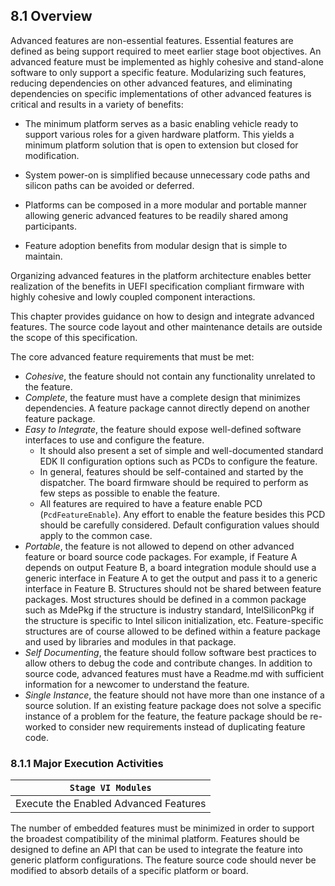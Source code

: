<!--- @file
  8 Stage VI: Advanced Feature Selection

  Copyright (c) 2019 - 2020, Intel Corporation. All rights reserved.<BR>

  Redistribution and use in source (original document form) and 'compiled'
  forms (converted to PDF, epub, HTML and other formats) with or without
  modification, are permitted provided that the following conditions are met:

  1) Redistributions of source code (original document form) must retain the
     above copyright notice, this list of conditions and the following
     disclaimer as the first lines of this file unmodified.

  2) Redistributions in compiled form (transformed to other DTDs, converted to
     PDF, epub, HTML and other formats) must reproduce the above copyright
     notice, this list of conditions and the following disclaimer in the
     documentation and/or other materials provided with the distribution.

  THIS DOCUMENTATION IS PROVIDED BY TIANOCORE PROJECT "AS IS" AND ANY EXPRESS OR
  IMPLIED WARRANTIES, INCLUDING, BUT NOT LIMITED TO, THE IMPLIED WARRANTIES OF
  MERCHANTABILITY AND FITNESS FOR A PARTICULAR PURPOSE ARE DISCLAIMED. IN NO
  EVENT SHALL TIANOCORE PROJECT  BE LIABLE FOR ANY DIRECT, INDIRECT, INCIDENTAL,
  SPECIAL, EXEMPLARY, OR CONSEQUENTIAL DAMAGES (INCLUDING, BUT NOT LIMITED TO,
  PROCUREMENT OF SUBSTITUTE GOODS OR SERVICES; LOSS OF USE, DATA, OR PROFITS;
  OR BUSINESS INTERRUPTION) HOWEVER CAUSED AND ON ANY THEORY OF LIABILITY,
  WHETHER IN CONTRACT, STRICT LIABILITY, OR TORT (INCLUDING NEGLIGENCE OR
  OTHERWISE) ARISING IN ANY WAY OUT OF THE USE OF THIS DOCUMENTATION, EVEN IF
  ADVISED OF THE POSSIBILITY OF SUCH DAMAGE.

-->

## 8.1 Overview

Advanced features are non-essential features. Essential features are defined as
being support required to meet earlier stage boot objectives. An advanced
feature must be implemented as highly cohesive and stand-alone software to only
support a specific feature. Modularizing such features, reducing dependencies
on other advanced features, and eliminating dependencies on specific
implementations of other advanced features is critical and results in a variety
of benefits:

* The minimum platform serves as a basic enabling vehicle ready to support
  various roles for a given hardware platform. This yields a minimum platform
  solution that is open to extension but closed for modification.

* System power-on is simplified because unnecessary code paths and silicon
  paths can be avoided or deferred.

* Platforms can be composed in a more modular and portable manner allowing
  generic advanced features to be readily shared among participants.

* Feature adoption benefits from modular design that is simple to maintain.

Organizing advanced features in the platform architecture enables better
realization of the benefits in UEFI specification compliant firmware with
highly cohesive and lowly coupled component interactions.

This chapter provides guidance on how to design and integrate advanced features.
The source code layout and other maintenance details are outside the scope of this
specification.

The core advanced feature requirements that must be met:
* _Cohesive_, the feature should not contain any functionality unrelated to the feature.
* _Complete_, the feature must have a complete design that minimizes dependencies. A feature package cannot directly
  depend on another feature package.
* _Easy to Integrate_, the feature should expose well-defined software interfaces to use and configure the feature.
  * It should also present a set of simple and well-documented standard EDK II configuration options such as PCDs to
  configure the feature.
  * In general, features should be self-contained and started by the dispatcher. The board firmware should
    be required to perform as few steps as possible to enable the feature.
  * All features are required to have a feature enable PCD (`PcdFeatureEnable`). Any effort to enable the feature
    besides this PCD should be carefully considered. Default configuration values should apply to the common case.
* _Portable_, the feature is not allowed to depend on other advanced feature or board source code packages. For example,
  if Feature A depends on output Feature B, a board integration module should use a generic interface in Feature A
  to get the output and pass it to a generic interface in Feature B. Structures should not be shared between feature
  packages. Most structures should be defined in a common package such as MdePkg if the structure is industry standard,
  IntelSiliconPkg if the structure is specific to Intel silicon initialization, etc. Feature-specific structures are
  of course allowed to be defined within a feature package and used by libraries and modules in that package.
* _Self Documenting_, the feature should follow software best practices to allow others to debug the code and
  contribute changes. In addition to source code, advanced features must have a Readme.md with sufficient
  information for a newcomer to understand the feature.
* _Single Instance_, the feature should not have more than one instance of a source solution. If an existing feature
  package does not solve a specific instance of a problem for the feature, the feature package should be re-worked
  to consider new requirements instead of duplicating feature code.

### 8.1.1 Major Execution Activities

| `Stage VI Modules`                    |
| ------------------------------------- |
| Execute the Enabled Advanced Features |

The number of embedded features must be minimized in order to support the
broadest compatibility of the minimal platform. Features should be designed to
define an API that can be used to integrate the feature into generic platform
configurations. The feature source code should never be modified to absorb
details of a specific platform or board.
